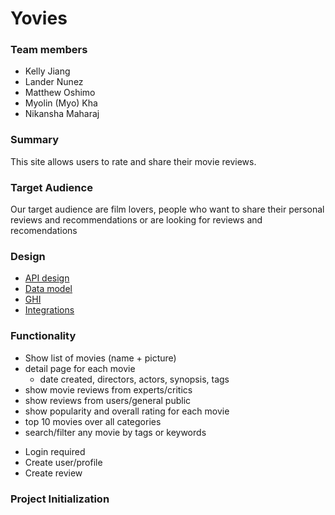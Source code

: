 # Yovies


### Team members 
- Kelly Jiang
- Lander Nunez
- Matthew Oshimo
- Myolin (Myo) Kha
- Nikansha Maharaj


### Summary
This site allows users to rate and share their movie reviews. 


### Target Audience
Our target audience are film lovers, people who want to share their personal reviews and recommendations or are looking for reviews and recomendations


### Design
* [API design](docs/apis.md)
* [Data model](docs/data-model.md)
* [GHI](docs/ghi.md)
* [Integrations](docs/integrations.md)


### Functionality
- Show list of movies (name + picture)
- detail page for each movie 
    * date created, directors, actors, synopsis, tags
- show movie reviews from experts/critics
- show reviews from users/general public 
- show popularity and overall rating for each movie 
- top 10 movies over all categories 
- search/filter any movie by tags or keywords 

*  Login required
* Create user/profile
* Create review


### Project Initialization

